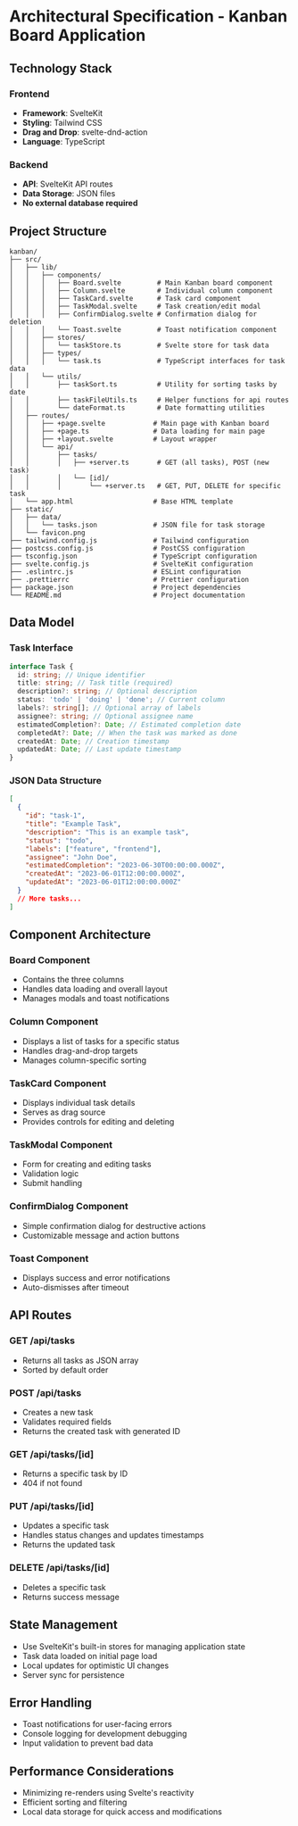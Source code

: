 # Architectural Specification - Kanban Board Application

## Technology Stack

### Frontend

- **Framework**: SvelteKit
- **Styling**: Tailwind CSS
- **Drag and Drop**: svelte-dnd-action
- **Language**: TypeScript

### Backend

- **API**: SvelteKit API routes
- **Data Storage**: JSON files
- **No external database required**

## Project Structure

```
kanban/
├── src/
│   ├── lib/
│   │   ├── components/
│   │   │   ├── Board.svelte         # Main Kanban board component
│   │   │   ├── Column.svelte        # Individual column component
│   │   │   ├── TaskCard.svelte      # Task card component
│   │   │   ├── TaskModal.svelte     # Task creation/edit modal
│   │   │   ├── ConfirmDialog.svelte # Confirmation dialog for deletion
│   │   │   └── Toast.svelte         # Toast notification component
│   │   ├── stores/
│   │   │   └── taskStore.ts         # Svelte store for task data
│   │   ├── types/
│   │   │   └── task.ts              # TypeScript interfaces for task data
│   │   └── utils/
│   │       ├── taskSort.ts          # Utility for sorting tasks by date
│   │       ├── taskFileUtils.ts     # Helper functions for api routes
│   │       └── dateFormat.ts        # Date formatting utilities
│   ├── routes/
│   │   ├── +page.svelte            # Main page with Kanban board
│   │   ├── +page.ts                # Data loading for main page
│   │   ├── +layout.svelte          # Layout wrapper
│   │   └── api/
│   │       ├── tasks/
│   │       │   ├── +server.ts       # GET (all tasks), POST (new task)
│   │       │   └── [id]/
│   │       │       └── +server.ts   # GET, PUT, DELETE for specific task
│   └── app.html                    # Base HTML template
├── static/
│   ├── data/
│   │   └── tasks.json              # JSON file for task storage
│   └── favicon.png
├── tailwind.config.js              # Tailwind configuration
├── postcss.config.js               # PostCSS configuration
├── tsconfig.json                   # TypeScript configuration
├── svelte.config.js                # SvelteKit configuration
├── .eslintrc.js                    # ESLint configuration
├── .prettierrc                     # Prettier configuration
├── package.json                    # Project dependencies
└── README.md                       # Project documentation
```

## Data Model

### Task Interface

```typescript
interface Task {
  id: string; // Unique identifier
  title: string; // Task title (required)
  description?: string; // Optional description
  status: 'todo' | 'doing' | 'done'; // Current column
  labels?: string[]; // Optional array of labels
  assignee?: string; // Optional assignee name
  estimatedCompletion?: Date; // Estimated completion date
  completedAt?: Date; // When the task was marked as done
  createdAt: Date; // Creation timestamp
  updatedAt: Date; // Last update timestamp
}
```

### JSON Data Structure

```json
[
  {
    "id": "task-1",
    "title": "Example Task",
    "description": "This is an example task",
    "status": "todo",
    "labels": ["feature", "frontend"],
    "assignee": "John Doe",
    "estimatedCompletion": "2023-06-30T00:00:00.000Z",
    "createdAt": "2023-06-01T12:00:00.000Z",
    "updatedAt": "2023-06-01T12:00:00.000Z"
  }
  // More tasks...
]
```

## Component Architecture

### Board Component

- Contains the three columns
- Handles data loading and overall layout
- Manages modals and toast notifications

### Column Component

- Displays a list of tasks for a specific status
- Handles drag-and-drop targets
- Manages column-specific sorting

### TaskCard Component

- Displays individual task details
- Serves as drag source
- Provides controls for editing and deleting

### TaskModal Component

- Form for creating and editing tasks
- Validation logic
- Submit handling

### ConfirmDialog Component

- Simple confirmation dialog for destructive actions
- Customizable message and action buttons

### Toast Component

- Displays success and error notifications
- Auto-dismisses after timeout

## API Routes

### GET /api/tasks

- Returns all tasks as JSON array
- Sorted by default order

### POST /api/tasks

- Creates a new task
- Validates required fields
- Returns the created task with generated ID

### GET /api/tasks/[id]

- Returns a specific task by ID
- 404 if not found

### PUT /api/tasks/[id]

- Updates a specific task
- Handles status changes and updates timestamps
- Returns the updated task

### DELETE /api/tasks/[id]

- Deletes a specific task
- Returns success message

## State Management

- Use SvelteKit's built-in stores for managing application state
- Task data loaded on initial page load
- Local updates for optimistic UI changes
- Server sync for persistence

## Error Handling

- Toast notifications for user-facing errors
- Console logging for development debugging
- Input validation to prevent bad data

## Performance Considerations

- Minimizing re-renders using Svelte's reactivity
- Efficient sorting and filtering
- Local data storage for quick access and modifications
